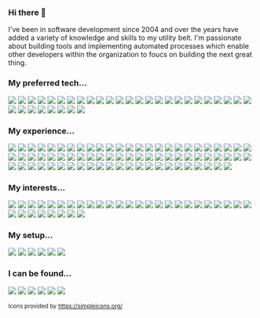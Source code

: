 ### Hi there 👋

I've been in software development since 2004 and over the years have added a variety of knowledge and skills to my utility belt. I'm passionate about building tools and implementing automated processes which enable other developers within the organization to foucs on building the next great thing.

### My preferred tech...
[<img src="https://img.shields.io/badge/Babel-F9DC3E?style=for-the-badge&logo=babel&logoColor=black" />]()
[<img src="https://img.shields.io/badge/CSS3-1572B6?style=for-the-badge&logo=css3&logoColor=white" />]()
[<img src="https://img.shields.io/badge/Datadog-632CA6?style=for-the-badge&logo=datadog&logoColor=white" />]()
[<img src="https://img.shields.io/badge/Dependabot-025E8C?style=for-the-badge&logo=dependabot&logoColor=white" />]()
[<img src="https://img.shields.io/badge/ESLint-4B32C3?style=for-the-badge&logo=eslint&logoColor=white" />]()
[<img src="https://img.shields.io/badge/Figma-F24E1E?style=for-the-badge&logo=figma&logoColor=white" />]()
[<img src="https://img.shields.io/badge/Git-F05032?style=for-the-badge&logo=git&logoColor=white" />]()
[<img src="https://img.shields.io/badge/GitHub Actions-2088FF?style=for-the-badge&logo=githubactions&logoColor=white" />]()
[<img src="https://img.shields.io/badge/GitHub CoPilot-000000?style=for-the-badge&logo=githubcopilot&logoColor=white" />]()
[<img src="https://img.shields.io/badge/Homebrew-FBB040?style=for-the-badge&logo=homebrew&logoColor=black" />]()
[<img src="https://img.shields.io/badge/HTML5-E34F26?style=for-the-badge&logo=html5&logoColor=white" />]()
[<img src="https://img.shields.io/badge/i18next-26A69A?style=for-the-badge&logo=i18next&logoColor=white" />]()
[<img src="https://img.shields.io/badge/JavaScript-F7DF1E?style=for-the-badge&logo=javascript&logoColor=black" />]()
[<img src="https://img.shields.io/badge/Jest-C21325?style=for-the-badge&logo=jest&logoColor=white" />]()
[<img src="https://img.shields.io/badge/JSON-000000?style=for-the-badge&logo=json&logoColor=white" />]()
[<img src="https://img.shields.io/badge/Markdown-000000?style=for-the-badge&logo=markdown&logoColor=white" />]()
[<img src="https://img.shields.io/badge/MUI-007FFF?style=for-the-badge&logo=mui&logoColor=white" />]()
[<img src="https://img.shields.io/badge/Next.js-000000?style=for-the-badge&logo=Next.js&logoColor=white" />]()
[<img src="https://img.shields.io/badge/Node.js-339933?style=for-the-badge&logo=node.js&logoColor=white" />]()
[<img src="https://img.shields.io/badge/npm-CB3837?style=for-the-badge&logo=npm&logoColor=white" />]()
[<img src="https://img.shields.io/badge/Prettier-F7B93E?style=for-the-badge&logo=prettier&logoColor=black" />]()
[<img src="https://img.shields.io/badge/React-61DAFB?style=for-the-badge&logo=react&logoColor=black" />]()
[<img src="https://img.shields.io/badge/React Query-FF4154?style=for-the-badge&logo=react-query&logoColor=white" />]()
[<img src="https://img.shields.io/badge/React Router-CA4245?style=for-the-badge&logo=reactrouter&logoColor=white" />]()
[<img src="https://img.shields.io/badge/Sass-CC6699?style=for-the-badge&logo=sass&logoColor=white" />]()
[<img src="https://img.shields.io/badge/SemVer-3F4551?style=for-the-badge&logo=semver&logoColor=white" />]()
[<img src="https://img.shields.io/badge/SonarLint-CB2029?style=for-the-badge&logo=sonarlint&logoColor=white" />]()
[<img src="https://img.shields.io/badge/Storybook-FF4785?style=for-the-badge&logo=storybook&logoColor=white" />]()
[<img src="https://img.shields.io/badge/Testing Library-E33332?style=for-the-badge&logo=testing-library&logoColor=white" />]()
[<img src="https://img.shields.io/badge/TypeScript-007ACC?style=for-the-badge&logo=typescript&logoColor=white" />]()
[<img src="https://img.shields.io/badge/Vercel-000000?style=for-the-badge&logo=vercel&logoColor=white" />]()
[<img src="https://img.shields.io/badge/Webpack-8DD6F9?style=for-the-badge&logo=webpack&logoColor=black" />]()
[<img src="https://img.shields.io/badge/Yarn-2C8EBB?style=for-the-badge&logo=yarn&logoColor=white" />]()

### My experience...
[<img src="https://img.shields.io/badge/Adobe InDesign-FF3366?style=for-the-badge&logo=adobeindesign&logoColor=white" />]()
[<img src="https://img.shields.io/badge/Adobe Photoshop-31A8FF?style=for-the-badge&logo=adobephotoshop&logoColor=white" />]()
[<img src="https://img.shields.io/badge/Adobe XD-FF61F6?style=for-the-badge&logo=adobexd&logoColor=white" />]()
[<img src="https://img.shields.io/badge/Ant Design-0170FE?style=for-the-badge&logo=antdesign&logoColor=white" />]()
[<img src="https://img.shields.io/badge/Apollo GraphQL-311C87?style=for-the-badge&logo=apollographql&logoColor=white" />]()
[<img src="https://img.shields.io/badge/Asana-F06A6A?style=for-the-badge&logo=asana&logoColor=white" />]()
[<img src="https://img.shields.io/badge/Atlassian-0052CC?style=for-the-badge&logo=atlassian&logoColor=white" />]()
[<img src="https://img.shields.io/badge/AWS-232F3E?style=for-the-badge&logo=amazonwebservices&logoColor=white" />]()
[<img src="https://img.shields.io/badge/Axios-5A29E4?style=for-the-badge&logo=axios&logoColor=white" />]()
[<img src="https://img.shields.io/badge/Backendless-1D77BD?style=for-the-badge&logo=backendless&logoColor=white" />]()
[<img src="https://img.shields.io/badge/Basecamp-1D2D35?style=for-the-badge&logo=basecamp&logoColor=white" />]()
[<img src="https://img.shields.io/badge/Bitbucket-0052CC?style=for-the-badge&logo=bitbucket&logoColor=white" />]()
[<img src="https://img.shields.io/badge/Buffer-231F20?style=for-the-badge&logo=buffer&logoColor=white" />]()
[<img src="https://img.shields.io/badge/Campaign Monitor-111324?style=for-the-badge&logo=campaignmonitor&logoColor=white" />]()
[<img src="https://img.shields.io/badge/Chart.js-FF6384?style=for-the-badge&logo=chart.js&logoColor=white" />]()
[<img src="https://img.shields.io/badge/cPanel-FF6C2C?style=for-the-badge&logo=cpanel&logoColor=white" />]()
[<img src="https://img.shields.io/badge/Cypress-69D3A7?style=for-the-badge&logo=cypress&logoColor=white" />]()
[<img src="https://img.shields.io/badge/Discord-5865F2?style=for-the-badge&logo=discord&logoColor=white" />]()
[<img src="https://img.shields.io/badge/Django-092E20?style=for-the-badge&logo=django&logoColor=white" />]()
[<img src="https://img.shields.io/badge/Docker-2496ED?style=for-the-badge&logo=docker&logoColor=white" />]()
[<img src="https://img.shields.io/badge/Dribbble-EA4C89?style=for-the-badge&logo=dribbble&logoColor=white" />]()
[<img src="https://img.shields.io/badge/Dropbox-0061FF?style=for-the-badge&logo=dropbox&logoColor=white" />]()
[<img src="https://img.shields.io/badge/Eclipse IDE-2C2255?style=for-the-badge&logo=eclipseide&logoColor=white" />]()
[<img src="https://img.shields.io/badge/Elementor-92003B?style=for-the-badge&logo=elementor&logoColor=white" />]()
[<img src="https://img.shields.io/badge/Evernote-00A82D?style=for-the-badge&logo=evernote&logoColor=white" />]()
[<img src="https://img.shields.io/badge/Font Awesome-528DD7?style=for-the-badge&logo=fontawesome&logoColor=white" />]()
[<img src="https://img.shields.io/badge/GitKraken-179287?style=for-the-badge&logo=gitkraken&logoColor=white" />]()
[<img src="https://img.shields.io/badge/Google_Cloud-4285F4?style=for-the-badge&logo=google-cloud&logoColor=white" />]()
[<img src="https://img.shields.io/badge/IcoMoon-825794?style=for-the-badge&logo=icomoon&logoColor=white" />]()
[<img src="https://img.shields.io/badge/IFTTT-000000?style=for-the-badge&logo=ifttt&logoColor=white" />]()
[<img src="https://img.shields.io/badge/InVision-FF3366?style=for-the-badge&logo=invision&logoColor=white" />]()
[<img src="https://img.shields.io/badge/IPFS-65C2CB?style=for-the-badge&logo=ipfs&logoColor=white" />]()
[<img src="https://img.shields.io/badge/Jenkins-D24939?style=for-the-badge&logo=jenkins&logoColor=white" />]()
[<img src="https://img.shields.io/badge/Jira-0052CC?style=for-the-badge&logo=jira&logoColor=white" />]()
[<img src="https://img.shields.io/badge/Kali Linux-557C94?style=for-the-badge&logo=kalilinux&logoColor=white" />]()
[<img src="https://img.shields.io/badge/Keybase-33A0FF?style=for-the-badge&logo=keybase&logoColor=white" />]()
[<img src="https://img.shields.io/badge/Keycloak-4D4D4D?style=for-the-badge&logo=keycloak&logoColor=white" />]()
[<img src="https://img.shields.io/badge/Less-1D365D?style=for-the-badge&logo=less&logoColor=white" />]()
[<img src="https://img.shields.io/badge/Magento-EE672F?style=for-the-badge&logo=magento&logoColor=white" />]()
[<img src="https://img.shields.io/badge/MailChimp-FFE01B?style=for-the-badge&logo=mailchimp&logoColor=black" />]()
[<img src="https://img.shields.io/badge/Material Design-757575?style=for-the-badge&logo=material-design&logoColor=white" />]()
[<img src="https://img.shields.io/badge/Microsoft Teams-6264A7?style=for-the-badge&logo=microsoftteams&logoColor=white" />]()
[<img src="https://img.shields.io/badge/Miro-050038?style=for-the-badge&logo=miro&logoColor=white" />]()
[<img src="https://img.shields.io/badge/MongoDB-47A248?style=for-the-badge&logo=mongodb&logoColor=white" />]()
[<img src="https://img.shields.io/badge/Nrwl-96D7E8?style=for-the-badge&logo=nrwl&logoColor=black" />]()
[<img src="https://img.shields.io/badge/Nx-143055?style=for-the-badge&logo=nx&logoColor=white" />]()
[<img src="https://img.shields.io/badge/PagerDuty-06AC38?style=for-the-badge&logo=pagerduty&logoColor=black" />]()
[<img src="https://img.shields.io/badge/PHP-777BB4?style=for-the-badge&logo=php&logoColor=white" />]()
[<img src="https://img.shields.io/badge/Pingdom-FFF000?style=for-the-badge&logo=pingdom&logoColor=black" />]()
[<img src="https://img.shields.io/badge/Postman-FF6C37?style=for-the-badge&logo=postman&logoColor=white" />]()
[<img src="https://img.shields.io/badge/Python-3776AB?style=for-the-badge&logo=python&logoColor=white" />]()
[<img src="https://img.shields.io/badge/RSS-FFA500?style=for-the-badge&logo=rss&logoColor=white" />]()
[<img src="https://img.shields.io/badge/Sentry-362D59?style=for-the-badge&logo=sentry&logoColor=white" />]()
[<img src="https://img.shields.io/badge/Shopify-7AB55C?style=for-the-badge&logo=shopify&logoColor=white" />]()
[<img src="https://img.shields.io/badge/Sketch-F7B500?style=for-the-badge&logo=sketch&logoColor=black" />]()
[<img src="https://img.shields.io/badge/Slack-4A154B?style=for-the-badge&logo=slack&logoColor=white" />]()
[<img src="https://img.shields.io/badge/SmugMug-6DB944?style=for-the-badge&logo=smugmug&logoColor=white" />]()
[<img src="https://img.shields.io/badge/SonarCloud-F3702A?style=for-the-badge&logo=sonarcloud&logoColor=white" />]()
[<img src="https://img.shields.io/badge/SonarQube-4E9BCD?style=for-the-badge&logo=sonarqube&logoColor=white" />]()
[<img src="https://img.shields.io/badge/Square-3E4348?style=for-the-badge&logo=square&logoColor=white" />]()
[<img src="https://img.shields.io/badge/styled components-DB7093?style=for-the-badge&logo=styled-components&logoColor=white" />]()
[<img src="https://img.shields.io/badge/Sublime Text-FF9800?style=for-the-badge&logo=sublimetext&logoColor=white" />]()
[<img src="https://img.shields.io/badge/Swagger-85EA2D?style=for-the-badge&logo=swagger&logoColor=black" />]()
[<img src="https://img.shields.io/badge/Telegram-26A5E4?style=for-the-badge&logo=telegram&logoColor=white" />]()
[<img src="https://img.shields.io/badge/Trello-0052CC?style=for-the-badge&logo=trello&logoColor=white" />]()
[<img src="https://img.shields.io/badge/Vim-019733?style=for-the-badge&logo=vim&logoColor=white" />]()
[<img src="https://img.shields.io/badge/VirtualBox-183A61?style=for-the-badge&logo=virtualbox&logoColor=white" />]()
[<img src="https://img.shields.io/badge/VMware-607078?style=for-the-badge&logo=vmware&logoColor=white" />]()
[<img src="https://img.shields.io/badge/WordPress-21759B?style=for-the-badge&logo=wordpress&logoColor=white" />]()
[<img src="https://img.shields.io/badge/Xcode-147EFB?style=for-the-badge&logo=xcode&logoColor=white" />]()
[<img src="https://img.shields.io/badge/Zapier-FF4A00?style=for-the-badge&logo=zapier&logoColor=white" />]()
[<img src="https://img.shields.io/badge/Zendesk-03363D?style=for-the-badge&logo=zendesk&logoColor=white" />]()
[<img src="https://img.shields.io/badge/Zoom-2D8CFF?style=for-the-badge&logo=zoom&logoColor=white" />]()

### My interests...
[<img src="https://img.shields.io/badge/AllTrails-428813?style=for-the-badge&logo=alltrails&logoColor=white" />]()
[<img src="https://img.shields.io/badge/Apple TV-000000?style=for-the-badge&logo=appletv&logoColor=white" />]()
[<img src="https://img.shields.io/badge/Atari-E4202E?style=for-the-badge&logo=atari&logoColor=white" />]()
[<img src="https://img.shields.io/badge/Chromatic-FC521F?style=for-the-badge&logo=chromatic&logoColor=white" />]()
[<img src="https://img.shields.io/badge/Code Climate-000000?style=for-the-badge&logo=codeclimate&logoColor=white" />]()
[<img src="https://img.shields.io/badge/Crunchyroll-F47521?style=for-the-badge&logo=crunchyroll&logoColor=white" />]()
[<img src="https://img.shields.io/badge/DC_Entertainment-0078F0?style=for-the-badge&logo=dc-entertainment&logoColor=white" />]()
[<img src="https://img.shields.io/badge/Duolingo-58CC02?style=for-the-badge&logo=duolingo&logoColor=white" />]()
[<img src="https://img.shields.io/badge/Epic_Games-313131?style=for-the-badge&logo=epic-games&logoColor=white" />]()
[<img src="https://img.shields.io/badge/Ethereum-3C3C3D?style=for-the-badge&logo=ethereum&logoColor=white" />]()
[<img src="https://img.shields.io/badge/Ford-003478?style=for-the-badge&logo=ford&logoColor=white" />]()
[<img src="https://img.shields.io/badge/Funimation-5B0BB5?style=for-the-badge&logo=funimation&logoColor=white" />]()
[<img src="https://img.shields.io/badge/GIPHY-FF6666?style=for-the-badge&logo=giphy&logoColor=white" />]()
[<img src="https://img.shields.io/badge/haveibeenpwned-2A6379?style=for-the-badge&logo=haveibeenpwned&logoColor=white" />]()
[<img src="https://img.shields.io/badge/Home Assistant-18BCF2?style=for-the-badge&logo=homeassistant&logoColor=white" />]()
[<img src="https://img.shields.io/badge/Minecraft-62B47A?style=for-the-badge&logo=minecraft&logoColor=white" />]()
[<img src="https://img.shields.io/badge/NASA-E03C31?style=for-the-badge&logo=nasa&logoColor=white" />]()
[<img src="https://img.shields.io/badge/Nintendo Switch-E60012?style=for-the-badge&logo=nintendoswitch&logoColor=white" />]()
[<img src="https://img.shields.io/badge/OpenAI-412991?style=for-the-badge&logo=openai&logoColor=white" />]()
[<img src="https://img.shields.io/badge/OpenSea-2081E2?style=for-the-badge&logo=opensea&logoColor=white" />]()
[<img src="https://img.shields.io/badge/OWASP-000000?style=for-the-badge&logo=owasp&logoColor=white" />]()
[<img src="https://img.shields.io/badge/Pokémon-FFCB05?style=for-the-badge&logo=Pokemon&logoColor=black" />]()
[<img src="https://img.shields.io/badge/Prime Video-1F2E3E?style=for-the-badge&logo=primevideo&logoColor=white" />]()
[<img src="https://img.shields.io/badge/Smart Things-15BFFF?style=for-the-badge&logo=smartthings&logoColor=white" />]()
[<img src="https://img.shields.io/badge/SpaceX-000000?style=for-the-badge&logo=spacex&logoColor=white" />]()
[<img src="https://img.shields.io/badge/Spotify-1DB954?style=for-the-badge&logo=spotify&logoColor=white" />]()
[<img src="https://img.shields.io/badge/Starbucks-006241?style=for-the-badge&logo=starbucks&logoColor=white" />]()
[<img src="https://img.shields.io/badge/Tomorrowland-000000?style=for-the-badge&logo=tomorrowland&logoColor=white" />]()
[<img src="https://img.shields.io/badge/Twitch-9146FF?style=for-the-badge&logo=twitch&logoColor=white" />]()
[<img src="https://img.shields.io/badge/Udemy-EC5252?style=for-the-badge&logo=udemy&logoColor=white" />]()
[<img src="https://img.shields.io/badge/Xbox-107C10?style=for-the-badge&logo=xbox&logoColor=white" />]()
[<img src="https://img.shields.io/badge/YouTube_Music-FF0000?style=for-the-badge&logo=youtube-music&logoColor=white" />]()
[<img src="https://img.shields.io/badge/Zigbee-EB0443?style=for-the-badge&logo=zigbee&logoColor=white" />]()


### My setup...

[<img src="https://img.shields.io/badge/Apple-MacBook_Pro-999999?style=for-the-badge&logo=apple&logoColor=white" />]()
[<img src="https://img.shields.io/badge/Bose-000000?style=for-the-badge&logo=bose&logoColor=white" />]()
[<img src="https://img.shields.io/badge/Brave-FB542B?style=for-the-badge&logo=brave&logoColor=white" />]()
[<img src="https://img.shields.io/badge/GitHub-181717?style=for-the-badge&logo=github&logoColor=white" />]()
[<img src="https://img.shields.io/badge/LG-A50034?style=for-the-badge&logo=lg&logoColor=white" />]()
[<img src="https://img.shields.io/badge/Visual Studio Code-0089D6?style=for-the-badge&logo=visual-studio-code&logoColor=white" />]()

### I can be found...
[<img src="https://img.shields.io/badge/CodePen-000000?style=for-the-badge&logo=codepen&logoColor=white" />](https://codepen.io/cwsites)
[<img src="https://img.shields.io/badge/GitHub-181717?style=for-the-badge&logo=github&logoColor=white" />](https://github.com/CWSites)
[<img src="https://img.shields.io/badge/LinkedIn-0077B5?style=for-the-badge&logo=linkedin&logoColor=white" />](https://www.linkedin.com/in/cwsites/)
[<img src="https://img.shields.io/badge/Medium-12100E?style=for-the-badge&logo=medium&logoColor=white" />](https://medium.com/@cwsites)
[<img src="https://img.shields.io/badge/Reddit-FF4500?style=for-the-badge&logo=reddit&logoColor=white" />](https://www.reddit.com/user/I4MBATM4N)
[<img src="https://img.shields.io/badge/Stack_Overflow-FE7A16?style=for-the-badge&logo=stack-overflow&logoColor=white" />](https://stackoverflow.com/users/1272404/cwsites)

<small>Icons provided by https://simpleicons.org/</small>
